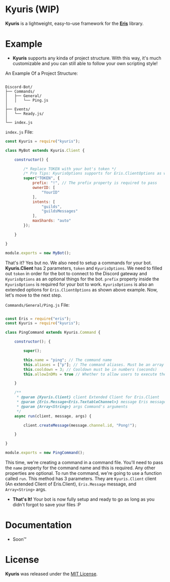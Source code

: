 # Kyuris (WIP)

**Kyuris** is a lightweight, easy-to-use framework for the **[Eris](https://npmjs.com/package/eris)** library.

# Example

- **Kyuris** supports any kinda of project structure. With this way, it's much customizable and you can still able to follow your own scripting style! 

An Example Of a Project Structure:

```

Discord-Bot/
├── Commands/
│   ├── General/
│   │   └── Ping.js
│
├── Events/
│   └── Ready.js/
│
└── index.js

```

`index.js` File:

```js
const Kyuris = require("kyuris");

class MyBot extends Kyuris.Client {

    constructor() {

        /* Replace TOKEN with your bot's token */
        /* Pro Tips: KyurisOptions supports for Eris.ClientOptions as well! Thus, there'll be 2 different Client options at once */
        super("TOKEN", {
            prefix: "!", // The prefix property is required to pass
            ownerID: [
                "YourID"
            ],
            intents: [
                "guilds",
                "guildsMessages"
            ],
            maxShards: "auto"
        });

    }

}

module.exports = new MyBot();

```

That's it? Yes but no. We also need to setup a commands for your bot. **Kyuris.Client** has 2 parameters, `token` and `KyurisOptions`. We need to filled out `token` in order for the bot to connect to the Discord gateway and `KyurisOptions` as an optional things for the bot. `prefix` property inside the `KyurisOptions` is required for your bot to work. `KyurisOptions` is also an extended options for `Eris.ClientOptions` as shown above example. Now, let's move to the next step.

`Commands/General/Ping.js` File:

```js

const Eris = require("eris");
const Kyuris = require("kyuris");

class PingCommand extends Kyuris.Command {

    constructor(); {

        super();

        this.name = "ping"; // The command name
        this.aliases = ["p"]; // The command aliases. Must be an array of string
        this.cooldown = 3; // Cooldown must be in numbers (seconds)
        this.allowInDMs = true // Whether to allow users to execute the command in Private Channels/DMs

    }

    /**
     * @param {Kyuris.Client} client Extended Client for Eris.Client
     * @param {Eris.Message<Eris.TextableChannel>} message Eris message
     * @param {Array<String>} args Command's arguments
     */
    async run(client, message, args) {

        client.createMessage(message.channel.id, "Pong!");

    }

}

module.exports = new PingCommand();

```

This time, we're creating a command in a command file. You'll need to pass the `name` property for the command name and this is required. Any other properties are optional. To run the command, we're going to use a function called `run`. This method has 3 parameters. They are `Kyuris.Client` client (An extended Client of Eris.Client), `Eris.Message` message, and `Array<String>` args.  

- **That's It!** Your bot is now fully setup and ready to go as long as you didn't forgot to save your files :P

# Documentation

- Soon™

# License

**Kyuris** was released under the [MIT License](https://opensource.org/licenses/MIT).